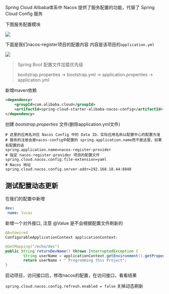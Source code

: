 

Spring Cloud Alibaba体系中 Nacos 提供了服务配置的功能，代替了 Spring Cloud Config 服务



下图服务配置模块

![](https://user-gold-cdn.xitu.io/2019/10/9/16daf82f3edc417f?w=1439&h=246&f=png&s=28955)

下面是我们nacos-register项目的配置内容 内容是该项目的`application.yml`

![](https://user-gold-cdn.xitu.io/2019/10/9/16dafc4face16af1?w=1416&h=316&f=png&s=42484)

>  Spring Boot 配置文件加载优先级
>
> bootstrap.properties -> bootstrap.yml -> application.properties -> application.yml 

新增maven依赖

```xml
<dependency>
    <groupId>com.alibaba.cloud</groupId>
    <artifactId>spring-cloud-starter-alibaba-nacos-config</artifactId>
</dependency>
```

创建 *bootstrap.properties* 文件(删除application.yml文件)

```properties
# 这里的应用名对应 Nacos Config 中的 Data ID，实际应用名称以配置中心的配置为准 
# 服务的注册会是nacos-config中配置的 spring.application.name而不是这里，如果有配置的话
spring.application.name=nacos-register-provider
# 指定 nacos-register-provider 项目的配置文件
spring.cloud.nacos.config.file-extension=yaml
# Nacos 地址
spring.cloud.nacos.config.server-addr=192.168.18.44:8848
```

## 测试配置动态更新

在我们的配置中新增

```yaml
dev:
 name: lucas
```

新增一个对外接口, 注意 @Value 是不会根据配置文件刷新的

```java
@Autowired
ConfigurableApplicationContext applicationContext;

@GetMapping("/echo/dev")
public String returnDevName() throws InterruptedException {
        String userName = applicationContext.getEnvironment().getProperty("dev.name");
        return userName + " Progromming this Project";
}
```

启动项目，访问接口后，修改nacos的配置，在访问接口，看看结果

`spring.cloud.nacos.config.refresh.enabled = false` 关掉动态刷新